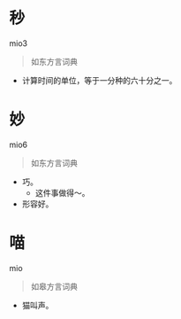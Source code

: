 # 秒
mio3
> 如东方言词典
- 计算时间的单位，等于一分种的六十分之一。

# 妙
mio6
> 如东方言词典
- 巧。
  - 这件事做得～。
- 形容好。

# 喵
mio
> 如皋方言词典
- 猫叫声。
